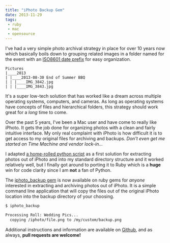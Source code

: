 ```yaml
---
title: "iPhoto Backup Gem"
date: 2013-11-29
tags:
 - ruby
 - mac
 - opensource
---
```


I've had a very simple photo archival strategy in place for over 10 years now which basically boils down to grouping related images in a folder named for the event with an [ISO8601 date prefix](http://en.wikipedia.org/wiki/ISO_8601) for easy organization.

```
Pictures
|____2013
| |____2013-08-30 End of Summer BBQ
| | |____IMG_3842.jpg
| | |____IMG_3843.jpg
```

It's a super low-tech solution that has worked like a dream across multiple operating systems, computers, and cameras.  As long as operating systems have concepts of files and hierarchical folders, this strategy should work great for a *long* time to come.

Over the past 5 years, I've been a Mac user and have come to really like iPhoto.  It gets the job done for organizing photos with a clean and fairly intuitive interface.  My only real complaint with iPhoto is how difficult it is to get access to my original files for archiving and backups.  *Don't even get me started on Time Machine and vendor lock-in...*

I adapted [a home-rolled python script](https://github.com/wireframe/dotfiles/blob/628b982d9fc4e7b4cc9e6ca806cae81b541f9bbd/home/bin/iphoto_export.py) as a first solution for extracting photos out of iPhoto and into my standard directory structure and it worked relatively well, but I finally got around to porting it to Ruby which is a **huge** win for code clarity since I am **not** a fan of Python.

The [iphoto_backup gem](https://github.com/wireframe/iphoto_backup) is now available on ruby gems for *anyone* interested in extracting and archiving photos out of iPhoto.  It is a simple command line application that will copy the files out of the original iPhoto location into the backup directory of your choosing.

```bash
$ iphoto_backup

Processing Roll: Wedding Pics...
  copying /iphoto/file.png to /my/custom/backup.png
```

Additional instructions and information are available on [Github](https://github.com/wireframe/iphoto_backup), and as always, **pull requests are welcome!**
